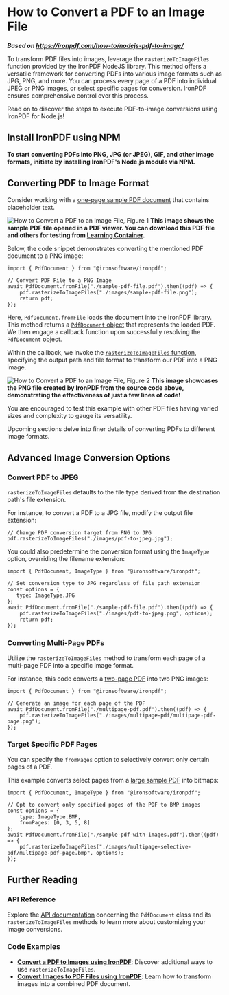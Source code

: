 # How to Convert a PDF to an Image File

***Based on <https://ironpdf.com/how-to/nodejs-pdf-to-image/>***


To transform PDF files into images, leverage the `rasterizeToImageFiles` function provided by the IronPDF NodeJS library. This method offers a versatile framework for converting PDFs into various image formats such as JPG, PNG, and more. You can process every page of a PDF into individual JPEG or PNG images, or select specific pages for conversion. IronPDF ensures comprehensive control over this process.

Read on to discover the steps to execute PDF-to-image conversions using IronPDF for Node.js!

## Install IronPDF using NPM

**To start converting PDFs into PNG, JPG (or JPEG), GIF, and other image formats, initiate by installing IronPDF's Node.js module via NPM.**

## Converting PDF to Image Format

Consider working with a [one-page sample PDF document](https://www.learningcontainer.com/wp-content/uploads/2019/09/sample-pdf-file.pdf) that contains placeholder text.

![How to Convert a PDF to an Image File, Figure 1](https://ironpdf.com/static-assets/ironpdf-nodejs/how-to/nodejs-pdf-to-image/nodejs-pdf-to-image-1.webp)
**This image shows the sample PDF file opened in a PDF viewer. You can download this PDF file and others for testing from [Learning Container](https://www.learningcontainer.com/).**

Below, the code snippet demonstrates converting the mentioned PDF document to a PNG image:

```node
import { PdfDocument } from "@ironsoftware/ironpdf";

// Convert PDF File to a PNG Image
await PdfDocument.fromFile("./sample-pdf-file.pdf").then((pdf) => {
    pdf.rasterizeToImageFiles("./images/sample-pdf-file.png");
    return pdf;
});
```

Here, `PdfDocument.fromFile` loads the document into the IronPDF library. This method returns a [`PdfDocument` object](https://ironsoftware.com/csharp/ocr/examples/javascript-integration/) that represents the loaded PDF. We then engage a callback function upon successfully resolving the `PdfDocument` object.

Within the callback, we invoke the [`rasterizeToImageFiles` function](https://ironsoftware.com/csharp/ocr/examples/pdf-to-image/), specifying the output path and file format to transform our PDF into a PNG image.

![How to Convert a PDF to an Image File, Figure 2](https://ironpdf.com/static-assets/ironpdf-nodejs/how-to/nodejs-pdf-to-image/nodejs-pdf-to-image-2.webp)
**This image showcases the PNG file created by IronPDF from the source code above, demonstrating the effectiveness of just a few lines of code!**

You are encouraged to test this example with other PDF files having varied sizes and complexity to gauge its versatility.

Upcoming sections delve into finer details of converting PDFs to different image formats.

## Advanced Image Conversion Options

### Convert PDF to JPEG

`rasterizeToImageFiles` defaults to the file type derived from the destination path's file extension.

For instance, to convert a PDF to a JPG file, modify the output file extension:

```node
// Change PDF conversion target from PNG to JPG
pdf.rasterizeToImageFiles("./images/pdf-to-jpeg.jpg");
```

You could also predetermine the conversion format using the `ImageType` option, overriding the filename extension:

```node
import { PdfDocument, ImageType } from "@ironsoftware/ironpdf";

// Set conversion type to JPG regardless of file path extension
const options = {
   type: ImageType.JPG
};
await PdfDocument.fromFile("./sample-pdf-file.pdf").then((pdf) => {
    pdf.rasterizeToImageFiles("./images/pdf-to-jpeg.png", options);
    return pdf;
});
```

### Converting Multi-Page PDFs

Utilize the `rasterizeToImageFiles` method to transform each page of a multi-page PDF into a specific image format.

For instance, this code converts a [two-page PDF](https://www.africau.edu/images/default/sample.pdf) into two PNG images:

```node
import { PdfDocument } from "@ironsoftware/ironpdf";

// Generate an image for each page of the PDF
await PdfDocument.fromFile("./multipage-pdf.pdf").then((pdf) => {
    pdf.rasterizeToImageFiles("./images/multipage-pdf/multipage-pdf-page.png");
});
```

### Target Specific PDF Pages

You can specify the `fromPages` option to selectively convert only certain pages of a PDF.

This example converts select pages from a [large sample PDF](https://www.learningcontainer.com/wp-content/uploads/2019/09/sample-pdf-with-images.pdf) into bitmaps:

```node
import { PdfDocument, ImageType } from "@ironsoftware/ironpdf";

// Opt to convert only specified pages of the PDF to BMP images
const options = {
    type: ImageType.BMP,
    fromPages: [0, 3, 5, 8]
};
await PdfDocument.fromFile("./sample-pdf-with-images.pdf").then((pdf) => {
    pdf.rasterizeToImageFiles("./images/multipage-selective-pdf/multipage-pdf-page.bmp", options);
});
```

## Further Reading

### API Reference

Explore the [API documentation](https://ironsoftware.com/csharp/ocr/examples/javascript-integration/#api-reference) concerning the `PdfDocument` class and its `rasterizeToImageFiles` methods to learn more about customizing your image conversions.

### Code Examples

- [**Convert a PDF to Images using IronPDF**](https://ironsoftware.com/csharp/ocr/examples/pdf-to-image/): Discover additional ways to use `rasterizeToImageFiles`.
- [**Convert Images to PDF Files using IronPDF**](https://ironsoftware.com/csharp/ocr/examples/image-to-pdf/): Learn how to transform images into a combined PDF document.